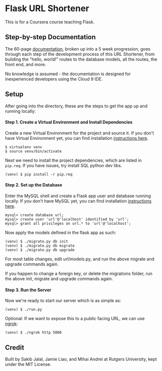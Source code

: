 # Flask URL Shortener

This is for a Coursera course teaching Flask.

## Step-by-step Documentation

The 60-page [documentation](https://docs.google.com/document/d/1iMPNenLu39PZL8TG857WbTHfHrECxb-311MYYWWxbmQ/edit?usp=sharing), broken up into a 5 week progression, goes through each step of the development process of this URL Shortener, from building the "hello, world!" routes to the database models, all the routes, the front end, and more.

No knowledge is assumed - the documentation is designed for inexperienced developers using the Cloud 9 IDE.

## Setup

After going into the directory, these are the steps to get the app up and running locally:

#### Step 1. Create a Virtual Environment and Install Dependencies

Create a new Virtual Environment for the project and source it.  If you don't have Virtual Environment yet, you can find installation [instructions here](https://virtualenv.readthedocs.org/en/latest/).

```
$ virtualenv venv
$ source venv/bin/activate
```

Next we need to install the project dependencies, which are listed in `pip.req`. If you have issues, try install SQL python dev libs.

```
(venv) $ pip install -r pip.req
```

#### Step 2. Set up the Database

Enter the MySQL shell and create a Flask app user and database running locally. If you don't have MySQL yet, you can find installation [instructions here](http://dev.mysql.com/doc/refman/5.7/en/installing.html).

```
mysql> create database url;
mysql> create user 'url'@'localhost' identified by 'url';
mysql> grant all privileges on url.* to 'url'@'localhost';
```

Now apply the models defined in the flask app as such:

```
(venv) $ ./migrate.py db init
(venv) $ ./migrate.py db migrate
(venv) $ ./migrate.py db upgrade
```

For most table changes, edit url/models.py, and run the above migrate and upgrade commands again.

If you happen to change a foreign key, or delete the migrations folder, run the above init, migrate and upgrade commands again.

#### Step 3. Run the Server

Now we're ready to start our server which is as simple as:

```
(venv) $ ./run.py
```

Optional: If we want to expose this to a public facing URL, we can use [ngrok](https://ngrok.com/):

```
(venv) $ ./ngrok http 5000
```

## Credit

Built by Sakib Jalal, Jamie Liao, and Mihai Andrei at Rutgers University, kept under the MIT License.
